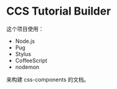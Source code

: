 # CCS Tutorial Builder
这个项目使用：
+ Node.js
+ Pug
+ Stylus
+ CoffeeScript
+ nodemon

来构建 css-components 的文档。
